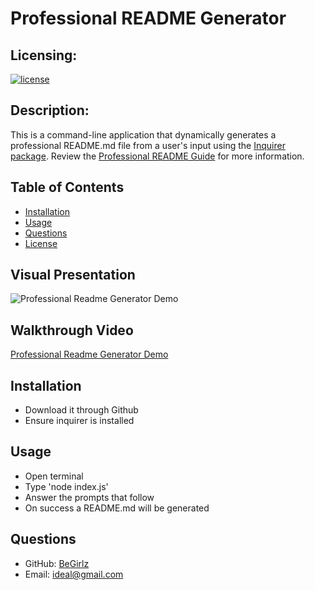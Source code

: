 # Professional README Generator

  ## Licensing:
  [![license](https://img.shields.io/badge/license-MIT-blue)](https://shields.io)


## Description:

This is a command-line application that dynamically generates a professional README.md file from a user's input using the [Inquirer package](https://www.npmjs.com/package/inquirer/v/8.2.4). Review the [Professional README Guide](https://coding-boot-camp.github.io/full-stack/github/professional-readme-guide) for more information.


## Table of Contents
  * [Installation](#installation)
  * [Usage](#usage)
  * [Questions](#questions)
  * [License](#license)


## Visual Presentation
  ![Professional Readme Generator Demo](./img/demo.gif)

## Walkthrough Video
  [Professional Readme Generator Demo](https://drive.google.com/file/d/1Vfv4f5fdSYkr5NAKYCnFYYkeIg2hW9a7/view)

## Installation
    
  * Download it through Github
  * Ensure inquirer is installed
      

## Usage

  * Open terminal
  * Type 'node index.js'
  * Answer the prompts that follow
  * On success a README.md will be generated
  
  
## Questions

  * GitHub: [BeGirlz](https://github.com/begirlz)
  * Email: [ideal@gmail.com](mailto:ideal@gmail.com)

